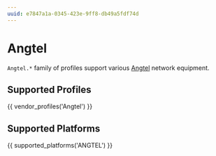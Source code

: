 ```yaml
---
uuid: e7847a1a-0345-423e-9ff8-db49a5fdf74d
---
```

# Angtel

`Angtel.*` family of profiles support various [Angtel](http://www.angtel.ru)
network equipment.

## Supported Profiles

{{ vendor_profiles('Angtel') }}

## Supported Platforms

{{ supported_platforms('ANGTEL') }}
